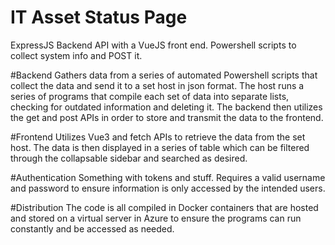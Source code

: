 # IT Asset Status Page
ExpressJS Backend API with a VueJS front end. Powershell scripts to collect system info and POST it.

#Backend
Gathers data from a series of automated Powershell scripts that collect the data and send it to a set host in json format. The host runs a series of programs that compile each set of data into separate lists, checking for outdated information and deleting it. The backend then utilizes the get and post APIs in order to store and transmit the data to the frontend.	

#Frontend
Utilizes Vue3 and fetch APIs to retrieve the data from the set host. The data is then displayed in a series of table which can be filtered through the collapsable sidebar and searched as desired.

#Authentication
Something with tokens and stuff. Requires a valid username and password to ensure information is only accessed by the intended users.	

#Distribution
The code is all compiled in Docker containers that are hosted and stored on a virtual server in Azure to ensure the programs can run constantly and be accessed as needed.
